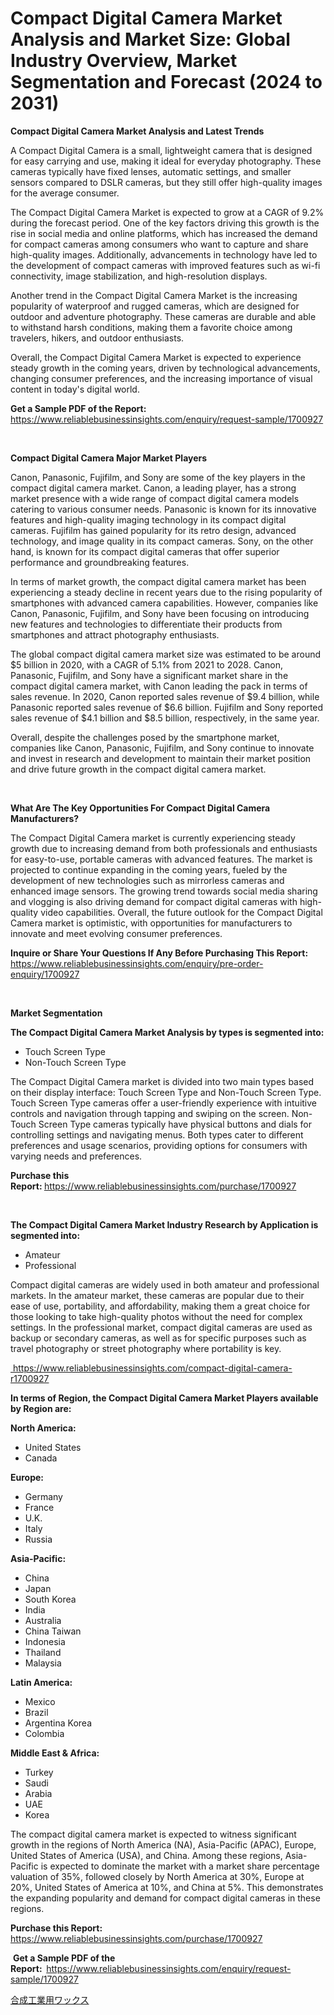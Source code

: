 <p><h1>Compact Digital Camera Market Analysis and Market Size: Global Industry Overview, Market Segmentation and Forecast (2024 to 2031)</h1></p><p><strong>Compact Digital Camera Market Analysis and Latest Trends</strong></p>
<p><p>A Compact Digital Camera is a small, lightweight camera that is designed for easy carrying and use, making it ideal for everyday photography. These cameras typically have fixed lenses, automatic settings, and smaller sensors compared to DSLR cameras, but they still offer high-quality images for the average consumer.</p><p>The Compact Digital Camera Market is expected to grow at a CAGR of 9.2% during the forecast period. One of the key factors driving this growth is the rise in social media and online platforms, which has increased the demand for compact cameras among consumers who want to capture and share high-quality images. Additionally, advancements in technology have led to the development of compact cameras with improved features such as wi-fi connectivity, image stabilization, and high-resolution displays.</p><p>Another trend in the Compact Digital Camera Market is the increasing popularity of waterproof and rugged cameras, which are designed for outdoor and adventure photography. These cameras are durable and able to withstand harsh conditions, making them a favorite choice among travelers, hikers, and outdoor enthusiasts.</p><p>Overall, the Compact Digital Camera Market is expected to experience steady growth in the coming years, driven by technological advancements, changing consumer preferences, and the increasing importance of visual content in today's digital world.</p></p>
<p><strong>Get a Sample PDF of the Report:&nbsp;</strong> <a href="https://www.reliablebusinessinsights.com/enquiry/request-sample/1700927">https://www.reliablebusinessinsights.com/enquiry/request-sample/1700927</a></p>
<p>&nbsp;</p>
<p><strong>Compact Digital Camera Major Market Players</strong></p>
<p><p>Canon, Panasonic, Fujifilm, and Sony are some of the key players in the compact digital camera market. Canon, a leading player, has a strong market presence with a wide range of compact digital camera models catering to various consumer needs. Panasonic is known for its innovative features and high-quality imaging technology in its compact digital cameras. Fujifilm has gained popularity for its retro design, advanced technology, and image quality in its compact cameras. Sony, on the other hand, is known for its compact digital cameras that offer superior performance and groundbreaking features.</p><p>In terms of market growth, the compact digital camera market has been experiencing a steady decline in recent years due to the rising popularity of smartphones with advanced camera capabilities. However, companies like Canon, Panasonic, Fujifilm, and Sony have been focusing on introducing new features and technologies to differentiate their products from smartphones and attract photography enthusiasts.</p><p>The global compact digital camera market size was estimated to be around $5 billion in 2020, with a CAGR of 5.1% from 2021 to 2028. Canon, Panasonic, Fujifilm, and Sony have a significant market share in the compact digital camera market, with Canon leading the pack in terms of sales revenue. In 2020, Canon reported sales revenue of $9.4 billion, while Panasonic reported sales revenue of $6.6 billion. Fujifilm and Sony reported sales revenue of $4.1 billion and $8.5 billion, respectively, in the same year.</p><p>Overall, despite the challenges posed by the smartphone market, companies like Canon, Panasonic, Fujifilm, and Sony continue to innovate and invest in research and development to maintain their market position and drive future growth in the compact digital camera market.</p></p>
<p>&nbsp;</p>
<p><strong>What Are The Key Opportunities For Compact Digital Camera Manufacturers?</strong></p>
<p><p>The Compact Digital Camera market is currently experiencing steady growth due to increasing demand from both professionals and enthusiasts for easy-to-use, portable cameras with advanced features. The market is projected to continue expanding in the coming years, fueled by the development of new technologies such as mirrorless cameras and enhanced image sensors. The growing trend towards social media sharing and vlogging is also driving demand for compact digital cameras with high-quality video capabilities. Overall, the future outlook for the Compact Digital Camera market is optimistic, with opportunities for manufacturers to innovate and meet evolving consumer preferences.</p></p>
<p><strong>Inquire or Share Your Questions If Any Before Purchasing This Report:</strong> <a href="https://www.reliablebusinessinsights.com/enquiry/pre-order-enquiry/1700927">https://www.reliablebusinessinsights.com/enquiry/pre-order-enquiry/1700927</a></p>
<p>&nbsp;</p>
<p><strong>Market Segmentation</strong></p>
<p><strong>The Compact Digital Camera Market Analysis by types is segmented into:</strong></p>
<p><ul><li>Touch Screen Type</li><li>Non-Touch Screen Type</li></ul></p>
<p><p>The Compact Digital Camera market is divided into two main types based on their display interface: Touch Screen Type and Non-Touch Screen Type. Touch Screen Type cameras offer a user-friendly experience with intuitive controls and navigation through tapping and swiping on the screen. Non-Touch Screen Type cameras typically have physical buttons and dials for controlling settings and navigating menus. Both types cater to different preferences and usage scenarios, providing options for consumers with varying needs and preferences.</p></p>
<p><strong>Purchase this Report:&nbsp;</strong><a href="https://www.reliablebusinessinsights.com/purchase/1700927">https://www.reliablebusinessinsights.com/purchase/1700927</a></p>
<p>&nbsp;</p>
<p><strong>The Compact Digital Camera Market Industry Research by Application is segmented into:</strong></p>
<p><ul><li>Amateur</li><li>Professional</li></ul></p>
<p><p>Compact digital cameras are widely used in both amateur and professional markets. In the amateur market, these cameras are popular due to their ease of use, portability, and affordability, making them a great choice for those looking to take high-quality photos without the need for complex settings. In the professional market, compact digital cameras are used as backup or secondary cameras, as well as for specific purposes such as travel photography or street photography where portability is key.</p></p>
<p><a href="https://www.reliablebusinessinsights.com/compact-digital-camera-r1700927">&nbsp;https://www.reliablebusinessinsights.com/compact-digital-camera-r1700927</a></p>
<p><strong>In terms of Region, the Compact Digital Camera Market Players available by Region are:</strong></p>
<p>
    <p> <strong> North America: </strong>
        <ul>
            <li>United States</li>
            <li>Canada</li>
        </ul>
        </p> 
    <p> <strong> Europe: </strong>
        <ul>
            <li>Germany</li>
            <li>France</li>
            <li>U.K.</li>
            <li>Italy</li>
            <li>Russia</li>
        </ul>
        </p> 
    <p> <strong> Asia-Pacific: </strong>
        <ul>
            <li>China</li>
            <li>Japan</li>
            <li>South Korea</li>
            <li>India</li>
            <li>Australia</li>
            <li>China Taiwan</li>
            <li>Indonesia</li>
            <li>Thailand</li>
            <li>Malaysia</li>
        </ul>
        </p> 
    <p> <strong> Latin America: </strong>
        <ul>
            <li>Mexico</li>
            <li>Brazil</li>
            <li>Argentina Korea</li>
            <li>Colombia</li>
        </ul>
        </p> 
    <p> <strong> Middle East & Africa: </strong>
        <ul>
            <li>Turkey</li>
            <li>Saudi</li>
            <li>Arabia</li>
            <li>UAE</li>
            <li>Korea</li>
        </ul>
    </p>
    </p>
<p><p>The compact digital camera market is expected to witness significant growth in the regions of North America (NA), Asia-Pacific (APAC), Europe, United States of America (USA), and China. Among these regions, Asia-Pacific is expected to dominate the market with a market share percentage valuation of 35%, followed closely by North America at 30%, Europe at 20%, United States of America at 10%, and China at 5%. This demonstrates the expanding popularity and demand for compact digital cameras in these regions.</p></p>
<p><strong>Purchase this Report: </strong><a href="https://www.reliablebusinessinsights.com/purchase/1700927">https://www.reliablebusinessinsights.com/purchase/1700927</a></p>
<p>&nbsp;<strong>Get a Sample PDF of the Report:&nbsp;&nbsp;</strong><a href="https://www.reliablebusinessinsights.com/enquiry/request-sample/1700927">https://www.reliablebusinessinsights.com/enquiry/request-sample/1700927</a></p>
<p><strong></strong></p>
<p><p><a href="https://github.com/JacksonWiza1924/Market-Research-Report-List-2/blob/main/2048202140047.md">合成工業用ワックス</a></p></p>